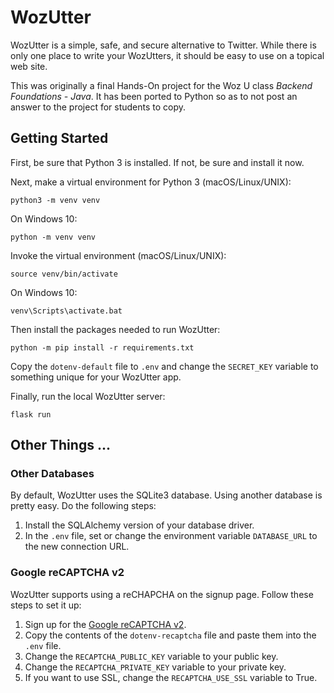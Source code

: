 # WozUtter
WozUtter is a simple, safe, and secure alternative to Twitter. While there is only one place to write your WozUtters, it should be easy to use on a topical web site.

This was originally a final Hands-On project for the Woz U class _Backend Foundations - Java_. It has been ported to Python so as to not post an answer to the project for students to copy.

## Getting Started
First, be sure that Python 3 is installed. If not, be sure and install it now.

Next, make a virtual environment for Python 3 (macOS/Linux/UNIX):

```shell script
python3 -m venv venv
```

On Windows 10:

```shell script
python -m venv venv
```

Invoke the virtual environment (macOS/Linux/UNIX):

```shell script
source venv/bin/activate
```

On Windows 10:

```shell script
venv\Scripts\activate.bat
```

Then install the packages needed to run WozUtter:

```shell script
python -m pip install -r requirements.txt
```

Copy the `dotenv-default` file to `.env` and change the `SECRET_KEY` variable to something unique for your WozUtter app.

Finally, run the local WozUtter server:

```shell script
flask run
```

## Other Things ...
### Other Databases
By default, WozUtter uses the SQLite3 database. Using another database is pretty easy. Do the following steps:

1. Install the SQLAlchemy version of your database driver.
2. In the `.env` file, set or change the environment variable `DATABASE_URL` to the new connection URL.

### Google reCAPTCHA v2
WozUtter supports using a reCHAPCHA on the signup page. Follow these steps to set it up:

1. Sign up for the [Google reCAPTCHA v2](http://www.google.com/recaptcha/admin).
2. Copy the contents of the `dotenv-recaptcha` file and paste them into the `.env` file.
3. Change the `RECAPTCHA_PUBLIC_KEY` variable to your public key.
4. Change the `RECAPTCHA_PRIVATE_KEY` variable to your private key.
5. If you want to use SSL, change the `RECAPTCHA_USE_SSL` variable to True.
